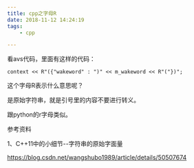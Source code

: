 ```yaml
---
title: cpp之字母R
date: 2018-11-12 14:24:19
tags:
	- cpp

---
```




看avs代码，里面有这样的代码：

```
context << R"({"wakeword" : ")" << m_wakeword << R"("})";
```

这个字母R表示什么意思呢？

是原始字符串，就是引号里的内容不要进行转义。

跟python的r字母类似。



参考资料

1、C++11中的小细节--字符串的原始字面量

https://blog.csdn.net/wangshubo1989/article/details/50507674







